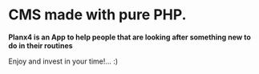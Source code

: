 # CMS made with pure PHP.
**Planx4 is an App to help people that are looking after something new to do in their routines**

Enjoy and invest in your time!... :)
